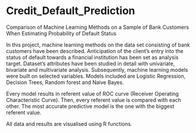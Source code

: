 # Credit_Default_Prediction
Comparison of Machine Learning Methods on a Sample of Bank Customers When Estimating Probability of Default Status


In this project, machine learning methods on the data set consisting of bank customers have been described. 
Anticipation of the client’s entry into the status of default towards a financial institution has been set as analysis target. 
Dataset’s attributes have been studied in detail with univariate, bivariate and multivariate analysis.
Subsequently, machine learning models were built on selected variables. Models included are Logistic Regression, Decision Trees, Random forest and Naive Bayes. 

Every model results in referent value of ROC curve (Receiver Operating Characteristic Curve). 
Then, every referent value is compared with each other. The most accurate predictive model is the one with the biggest referent value.

All data and results are visualised using R functions.
